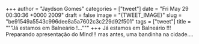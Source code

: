 
+++
author = "Jaydson Gomes"
categories = ["tweet"]
date = "Fri May 29 00:30:36 +0000 2009"
draft = false
image = "{TWEET_IMAGE}"
slug = "be91549a5543c996dee8a5a7602c3c229d92f501"
tags = ["tweet"]
title = """Já estamos em Balneário !..."""
+++
Já estamos em Balneário !!! Preparando apresentação do MInd!!! mas antes, uma bandinha na cidade....
